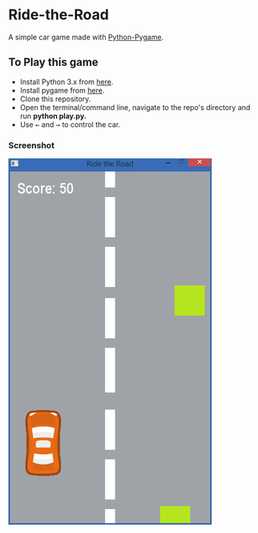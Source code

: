 # Ride-the-Road
A simple car game made with [Python-Pygame](http://www.pygame.org).

## To Play this game
* Install Python 3.x from [here](https://www.python.org/downloads/releases).
* Install pygame from [here](https://www.pygame.org/download.shtml).
* Clone this repository.
* Open the terminal/command line, navigate to the repo's directory and run <b>python play.py.</b>
* Use <kbd>&larr;</kbd> and <kbd>&rarr;</kbd> to control the car.

### Screenshot

![Ride the Road](Screenshot.PNG)
